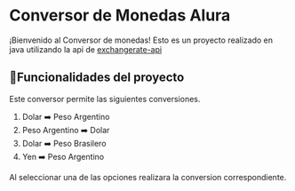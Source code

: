 # Conversor de Monedas Alura
¡Bienvenido al Conversor de monedas! Esto es un proyecto realizado en java utilizando la api de [exchangerate-api](https://www.exchangerate-api.com/)

## :hammer:Funcionalidades del proyecto
Este conversor permite las siguientes conversiones.

1. Dolar ➡️ Peso Argentino
2. Peso Argentino ➡️ Dolar
3. Dolar ➡️ Peso Brasilero
4. Yen ➡️ Peso Argentino

Al seleccionar una de las opciones realizara la conversion correspondiente.
